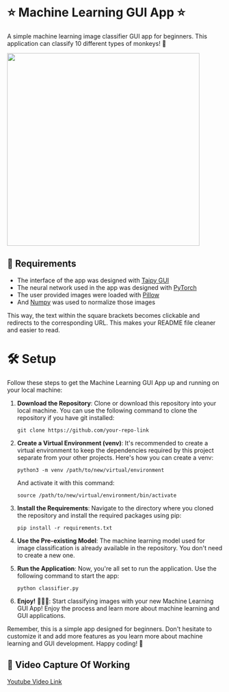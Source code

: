 
# ⭐ Machine Learning GUI App ⭐

A simple machine learning image classifier GUI app for beginners. This application can classify 10 different types of monkeys! 🐒

<img src="https://github.com/Shree2604/Gui_10MonkeyClassification/blob/main/logo.png" width=450px>


## 🔧 Requirements

- The interface of the app was designed with [Taipy GUI](https://github.com/Avaiga/taipy)
- The neural network used in the app was designed with [PyTorch](https://github.com/Shree2604/10-Monkey-Classification-ML-Project/blob/main/10%20MONKEY%20PROJECT.ipynb)
- The user provided images were loaded with [Pillow](https://github.com/python-pillow/Pillow)
- And [Numpy](https://github.com/numpy/numpy) was used to normalize those images

This way, the text within the square brackets becomes clickable and redirects to the corresponding URL. This makes your README file cleaner and easier to read.

# 🛠️ Setup

Follow these steps to get the Machine Learning GUI App up and running on your local machine:

1. **Download the Repository**: Clone or download this repository into your local machine. You can use the following command to clone the repository if you have git installed:
    ```
    git clone https://github.com/your-repo-link
    ```
2. **Create a Virtual Environment (venv)**: It's recommended to create a virtual environment to keep the dependencies required by this project separate from your other projects. Here's how you can create a venv:
    ```
    python3 -m venv /path/to/new/virtual/environment
    ```
    And activate it with this command:
    ```
    source /path/to/new/virtual/environment/bin/activate
    ```
3. **Install the Requirements**: Navigate to the directory where you cloned the repository and install the required packages using pip:
    ```
    pip install -r requirements.txt
    ```
4. **Use the Pre-existing Model**: The machine learning model used for image classification is already available in the repository. You don't need to create a new one.

5. **Run the Application**: Now, you're all set to run the application. Use the following command to start the app:
    ```
    python classifier.py
    ```
6. **Enjoy!** 🎉🎉🎉: Start classifying images with your new Machine Learning GUI App! Enjoy the process and learn more about machine learning and GUI applications.

Remember, this is a simple app designed for beginners. Don't hesitate to customize it and add more features as you learn more about machine learning and GUI development. Happy coding! 🚀

## 📸 Video Capture Of Working

[Youtube Video Link](https://youtu.be/q7T0UOr-UB0)








